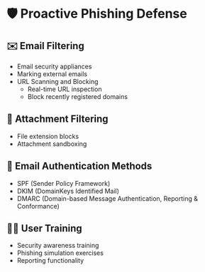 # 🛡️ Proactive Phishing Defense

## ✉️ Email Filtering
- Email security appliances
- Marking external emails
- URL Scanning and Blocking
  - Real-time URL inspection
  - Block recently registered domains

## 📎 Attachment Filtering
- File extension blocks
- Attachment sandboxing

## 🔐 Email Authentication Methods
- SPF (Sender Policy Framework)
- DKIM (DomainKeys Identified Mail)
- DMARC (Domain-based Message Authentication, Reporting & Conformance)

## 👨‍🏫 User Training
- Security awareness training
- Phishing simulation exercises
- Reporting functionality
